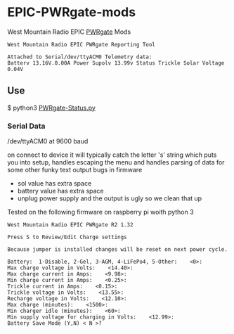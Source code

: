 # EPIC-PWRgate-mods
 West Mountain Radio EPIC [PWRgate](https://www.westmountainradio.com/product_info.php?products_id=epic-pwrgate) Mods


```
West Mountain Radio EPIC PWRgate Reporting Tool

Attached to Serial/dev/ttyACM0 Telemetry data:
Batterv 13.16V.0.00A Power Supolv 13.99v Status Trickle Solar Voltage 0.04V

```

## Use
$ python3 [PWRgate-Status.py](PWRgate-Status.py)

### Serial Data
/dev/ttyACM0 at 9600 baud

on connect to device it will typically catch the letter 's' string which puts you into setup, handles escaping the menu and handles parsing of data for some other funky text output bugs in firmware
- sol value has extra space
- battery value has extra space
- unplug power supply and the output is ugly so we clean that up


Tested on the following firmware on raspberry pi woith python 3

```
West Mountain Radio EPIC PWRgate R2 1.32

Press S to Review/Edit Charge settings

Because jumper is installed changes will be reset on next power cycle.

Battery:  1-Disable, 2-Gel, 3-AGM, 4-LiFePo4, 5-Other:    <0>: 
Max charge voltage in Volts:    <14.40>: 
Max charge current in Amps:    <9.98>: 
Min charge current in Amps:    <0.25>: 
Trickle current in Amps:    <0.15>: 
Trickle voltage in Volts:    <13.55>: 
Recharge voltage in Volts:    <12.10>: 
Max charge (minutes):    <1500>: 
Min charger idle (minutes):    <60>: 
Min supply voltage for charging in Volts:    <12.99>: 
Battery Save Mode (Y,N) < N >? 
```